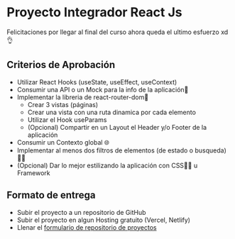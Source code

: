 # Proyecto Integrador React Js
Felicitaciones por llegar al final del curso ahora queda el ultimo esfuerzo xd 👌

## Criterios de Aprobación

- Utilizar React Hooks (useState, useEffect, useContext)
- Consumir una API o un Mock para la info de la aplicación👾
- Implementar la libreria de react-router-dom🤖
    - Crear 3 vistas (páginas)
    - Crear una vista con una ruta dinamica por cada elemento
    - Utilizar el Hook useParams
    - (Opcional) Compartir en un Layout el Header y/o Footer de la aplicación
- Consumir un Contexto global 🌐
- Implementar al menos dos filtros de elementos (de estado o busqueda)🕵🏻 
- (Opcional) Dar lo mejor estilizando la aplicación con CSS💅🏻 u Framework

## Formato de entrega
- Subir el proyecto a un repositorio de GitHub
- Subir el proyecto en algun Hosting gratuito (Vercel, Netlify)
- Llenar el <a target="_blank"  href="https://forms.gle/SKK2CtVpBsM3xNgBA">formulario de repositorio de proyectos</a>
